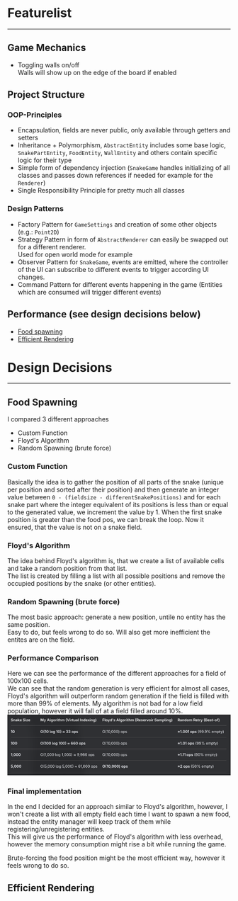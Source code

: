 
# Featurelist
<hr />

## Game Mechanics
- Toggling walls on/off<br/> Walls will show up on the edge of the board if enabled

## Project Structure
### OOP-Principles
- Encapsulation, fields are never public, only available through getters and setters
- Inheritance + Polymorphism, `AbstractEntity` includes some base logic, `SnakePartEntity`, `FoodEntity`, `WallEntity` and others contain specific logic for their type
- Simple form of dependency injection (`SnakeGame` handles initializing of all classes and passes down references if needed for example for the `Renderer`)
- Single Responsibility Principle for pretty much all classes

### Design Patterns
- Factory Pattern for `GameSettings` and creation of some other objects (e.g.: `Point2D`)
- Strategy Pattern in form of `AbstractRenderer` can easily be swapped out for a different renderer.<br /> Used for open world mode for example
- Observer Pattern for `SnakeGame`, events are emitted, where the controller of the UI can subscribe to different events to trigger according UI changes.
- Command Pattern for different events happening in the game (Entities which are consumed will trigger different events)

## Performance (see design decisions below)
- [Food spawning](#food-spawning)
- [Efficient Rendering](#efficient-rendering)

# Design Decisions
<hr />

## Food Spawning
I compared 3 different approaches
- Custom Function
- Floyd's Algorithm
- Random Spawning (brute force)

### Custom Function
Basically the idea is to gather the position of all parts of the snake (unique per position and sorted after their position) and then generate an integer value between `0 - (fieldsize - differentSnakePositions)` and for each snake part where the integer equivalent of its positions is less than or equal to the generated value, we increment the value by 1. When the first snake position is greater than the food pos, we can break the loop. Now it ensured, that the value is not on a snake field.

### Floyd's Algorithm
The idea behind Floyd's algorithm is, that we create a list of available cells and take a random position from that list.<br/>
The list is created by filling a list with all possible positions and remove the occupied positions by the snake (or other entities).

### Random Spawning (brute force)
The most basic approach: generate a new position, untile no entity has the same position.<br/>
Easy to do, but feels wrong to do so. Will also get more inefficient the entites are on the field.

### Performance Comparison
Here we can see the performance of the different approaches for a field of 100x100 cells.<br />
We can see that the random generation is very efficient for almost all cases, Floyd's algorithm will outperform random generation if the field is filled with more than 99% of elements.
My algorithm is not bad for a low field population, however it will fall of at a field filled around 10%.<br/>
![performance_comparison.png](performance_comparison.png)

### Final implementation
In the end I decided for an approach similar to Floyd's algorithm, however, I won't create a list with all empty field each time I want to spawn a new food, instead the entity manager will keep track of them while registering/unregistering entities.<br/>
This will give us the performance of Floyd's algorithm with less overhead, however the memory consumption might rise a bit while running the game.

Brute-forcing the food position might be the most efficient way, however it feels wrong to do so.

## Efficient Rendering
